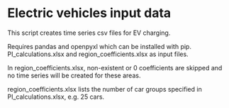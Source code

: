 
Electric vehicles input data
=======

This script creates time series csv files for EV charging.

Requires
	pandas and openpyxl which can be installed with pip.
	PI_calculations.xlsx and region_coefficients.xlsx as input files.

In region_coefficients.xlsx, non-existent or 0 coefficients are skipped and no time series will be created for these areas.

region_coefficients.xlsx lists the number of car groups specified in PI_calculations.xlsx, e.g. 25 cars.


